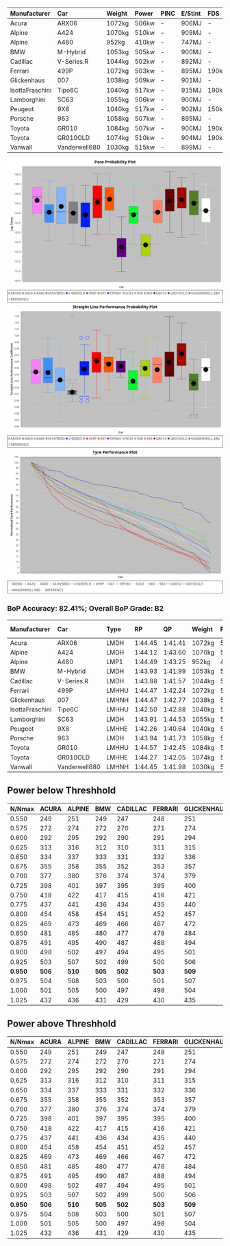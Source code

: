 |Manufacturer|Car|Weight|Power|PINC|E/Stint|FDS|
|:-|:-|:-|:-|:-|:-|:-|
|Acura|ARX06|1072kg|506kw|-|906MJ|-|
|Alpine|A424|1070kg|510kw|-|909MJ|-|
|Alpine|A480|952kg|410kw|-|747MJ|-|
|BMW|M-Hybrid|1053kg|505kw|-|900MJ|-|
|Cadillac|V-Series.R|1044kg|502kw|-|892MJ|-|
|Ferrari|499P|1072kg|503kw|-|895MJ|190kph|
|Glickenhaus|007|1038kg|509kw|-|901MJ|-|
|IsottaFraschini|Tipo6C|1040kg|517kw|-|915MJ|190kph|
|Lamborghini|SC63|1055kg|506kw|-|900MJ|-|
|Peugeot|9X8|1040kg|517kw|-|902MJ|150kph|
|Porsche|963|1058kg|507kw|-|895MJ|-|
|Toyota|GR010|1084kg|507kw|-|900MJ|190kph|
|Toyota|GR010OLD|1074kg|510kw|-|904MJ|190kph|
|Vanwall|Vanderwell680|1030kg|515kw|-|899MJ|-|

![PACECHART](./IMG/ACOMETHOD.png)
![STRAIGHTLINEPERFORMANCECHART](./IMG/ACOMETHOD_sp.png)
![TYREPERFORMANCECHART](./IMG/ACOMETHOD_tw.png)

### BoP Accuracy: 82.41%; Overall BoP Grade: B2
|Manufacturer|Car|Type|RP|QP|Weight|Power¹|Threshhold|PINC|Power²|E/Stint|AVG Vmax|FDS|RDLC|L/Stint|BOP-Grade|ModelAccuracy|ModelPoints|Match%|
|:-|:-|:-|:-|:-|:-|:-|:-|:-|:-|:-|:-|:-|:-|:-|:-|:-|:-|:-|
|Acura|ARX06|LMDH|1:44.45|1:41.41|1072kg|506kw|210.0kph|-|506kw|906MJ|292.82kph|-|0.99|33|+B2|100.00%|995|84.85%|
|Alpine|A424|LMDH|1:44.12|1:43.60|1070kg|510kw|210.0kph|-|510kw|909MJ|293.01kph|-|0.99|33|+B1|80.53%|517|88.70%|
|Alpine|A480|LMP1|1:44.49|1:43.25|952kg|410kw|210.0kph|-|410kw|747MJ|288.77kph|-|0.97|31|~A1|56.35%|794|100.00%|
|BMW|M-Hybrid|LMDH|1:43.93|1:41.99|1053kg|505kw|210.0kph|-|505kw|900MJ|289.57kph|-|1.01|33|~A1|96.62%|1656|97.78%|
|Cadillac|V-Series.R|LMDH|1:43.88|1:41.57|1044kg|502kw|210.0kph|-|502kw|892MJ|293.68kph|-|1.02|33|~A1|90.68%|2081|100.00%|
|Ferrari|499P|LMHHU|1:44.47|1:42.24|1072kg|503kw|210.0kph|-|503kw|895MJ|295.14kph|190kph|1.02|33|+B1|94.63%|2574|85.57%|
|Glickenhaus|007|LMHNH|1:44.47|1:42.77|1038kg|509kw|210.0kph|-|509kw|901MJ|296.06kph|-|0.95|33|+B1|94.93%|1610|89.49%|
|IsottaFraschini|Tipo6C|LMHHU|1:42.50|1:42.88|1040kg|517kw|210.0kph|-|517kw|915MJ|296.02kph|190kph|1.07|33|-Ω1|66.67%|96|30.33%|
|Lamborghini|SC63|LMDH|1:43.91|1:44.53|1055kg|506kw|210.0kph|-|506kw|900MJ|291.17kph|-|1.04|33|+A2|92.15%|399|94.42%|
|Peugeot|9X8|LMHHE|1:42.26|1:40.64|1040kg|517kw|210.0kph|-|517kw|902MJ|294.75kph|150kph|1.02|33|-Ω1|83.80%|2473|20.62%|
|Porsche|963|LMDH|1:43.94|1:41.73|1058kg|507kw|210.0kph|-|507kw|895MJ|293.89kph|-|1.00|33|~A1|95.67%|5902|100.00%|
|Toyota|GR010|LMHHU|1:44.57|1:42.45|1084kg|507kw|210.0kph|-|507kw|900MJ|294.76kph|190kph|1.01|33|+C1|91.69%|3310|79.01%|
|Toyota|GR010OLD|LMHHE|1:44.27|1:42.05|1074kg|510kw|210.0kph|-|510kw|904MJ|297.31kph|190kph|1.02|33|~A1|85.24%|1322|100.00%|
|Vanwall|Vanderwell680|LMHNH|1:44.45|1:41.98|1030kg|515kw|210.0kph|-|515kw|899MJ|291.41kph|-|1.01|33|+B2|93.72%|627|82.98%|

## Power below Threshhold
|N/Nmax|ACURA|ALPINE|BMW|CADILLAC|FERRARI|GLICKENHAUS|ISOTTAFRASCHINI|LAMBORGHINI|PEUGEOT|PORSCHE|TOYOTA|TOYOTA|VANWALL|​|RPM|A480|
|:-|:-|:-|:-|:-|:-|:-|:-|:-|:-|:-|:-|:-|:-|:-|:-|:-|
|0.550|249|251|249|247|248|251|255|249|255|250|250|251|254|​|--|-|
|0.575|272|274|272|270|271|274|278|272|278|273|273|274|277|​|--|-|
|0.600|292|295|292|290|291|294|298|292|298|293|293|295|297|​|--|-|
|0.625|313|316|312|310|311|315|320|313|320|314|314|316|319|​|--|-|
|0.650|334|337|333|331|332|336|341|334|341|335|335|337|340|​|--|-|
|0.675|355|358|355|352|353|357|363|355|363|356|356|358|362|​|--|-|
|0.700|377|380|376|374|374|379|385|377|385|377|377|380|383|​|--|-|
|0.725|398|401|397|395|395|400|407|398|407|399|399|401|405|​|--|-|
|0.750|418|422|417|415|416|421|427|418|427|419|419|422|426|​|--|-|
|0.775|437|441|436|434|435|440|446|437|446|438|438|441|445|​|5000|241|
|0.800|454|458|454|451|452|457|464|454|464|455|455|458|463|​|5500|284|
|0.825|469|473|469|466|467|472|479|469|479|470|470|473|478|​|6000|318|
|0.850|481|485|480|477|478|484|491|481|491|482|482|485|489|​|6500|359|
|0.875|491|495|490|487|488|494|502|491|502|492|492|495|500|​|7000|401|
|0.900|498|502|497|494|495|501|509|498|509|499|499|502|507|​|7500|411|
|0.925|503|507|502|499|500|506|514|503|514|504|504|507|512|​|8000|407|
|**0.950**|**506**|**510**|**505**|**502**|**503**|**509**|**517**|**506**|**517**|**507**|**507**|**510**|**515**|**​**|**8500**|**410**|
|0.975|504|508|503|500|501|507|515|504|515|505|505|508|513|​|9000|205|
|1.000|501|505|500|497|498|504|511|501|511|502|502|505|509|​|--|-|
|1.025|432|436|431|429|430|435|441|432|441|433|433|436|440|​|--|-|

## Power above Threshhold
|N/Nmax|ACURA|ALPINE|BMW|CADILLAC|FERRARI|GLICKENHAUS|ISOTTAFRASCHINI|LAMBORGHINI|PEUGEOT|PORSCHE|TOYOTA|TOYOTA|VANWALL|​|RPM|A480|
|:-|:-|:-|:-|:-|:-|:-|:-|:-|:-|:-|:-|:-|:-|:-|:-|:-|
|0.550|249|251|249|247|248|251|255|249|255|250|250|251|254|​|--|-|
|0.575|272|274|272|270|271|274|278|272|278|273|273|274|277|​|--|-|
|0.600|292|295|292|290|291|294|298|292|298|293|293|295|297|​|--|-|
|0.625|313|316|312|310|311|315|320|313|320|314|314|316|319|​|--|-|
|0.650|334|337|333|331|332|336|341|334|341|335|335|337|340|​|--|-|
|0.675|355|358|355|352|353|357|363|355|363|356|356|358|362|​|--|-|
|0.700|377|380|376|374|374|379|385|377|385|377|377|380|383|​|--|-|
|0.725|398|401|397|395|395|400|407|398|407|399|399|401|405|​|--|-|
|0.750|418|422|417|415|416|421|427|418|427|419|419|422|426|​|--|-|
|0.775|437|441|436|434|435|440|446|437|446|438|438|441|445|​|5000|241|
|0.800|454|458|454|451|452|457|464|454|464|455|455|458|463|​|5500|284|
|0.825|469|473|469|466|467|472|479|469|479|470|470|473|478|​|6000|318|
|0.850|481|485|480|477|478|484|491|481|491|482|482|485|489|​|6500|359|
|0.875|491|495|490|487|488|494|502|491|502|492|492|495|500|​|7000|401|
|0.900|498|502|497|494|495|501|509|498|509|499|499|502|507|​|7500|411|
|0.925|503|507|502|499|500|506|514|503|514|504|504|507|512|​|8000|407|
|**0.950**|**506**|**510**|**505**|**502**|**503**|**509**|**517**|**506**|**517**|**507**|**507**|**510**|**515**|**​**|**8500**|**410**|
|0.975|504|508|503|500|501|507|515|504|515|505|505|508|513|​|9000|205|
|1.000|501|505|500|497|498|504|511|501|511|502|502|505|509|​|--|-|
|1.025|432|436|431|429|430|435|441|432|441|433|433|436|440|​|--|-|
